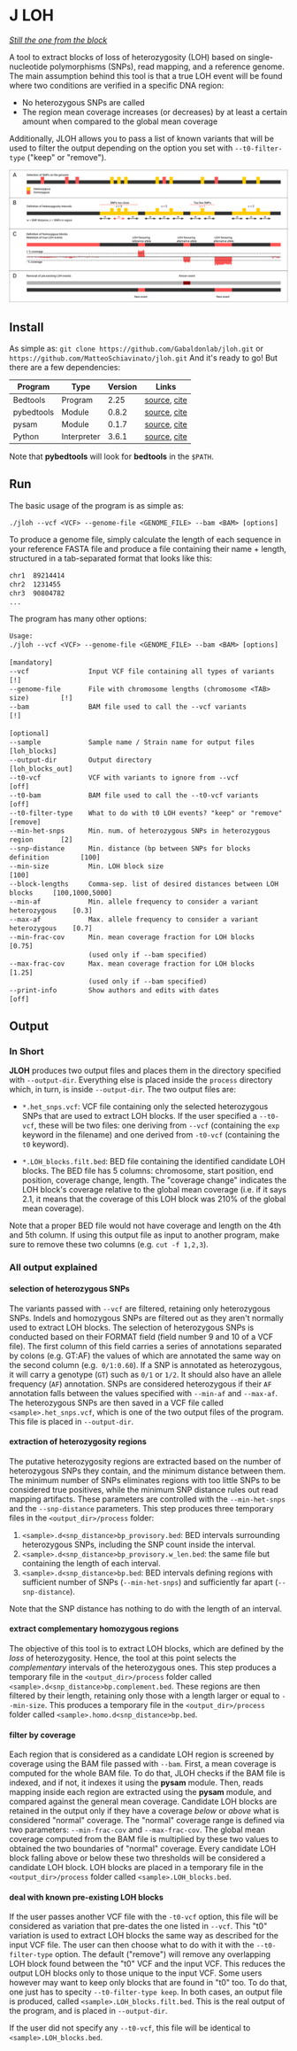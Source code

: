 # J LOH

*[Still the one from the block](https://www.youtube.com/watch?v=dly6p4Fu5TE)*

A tool to extract blocks of loss of heterozygosity (LOH) based on single-nucleotide polymorphisms (SNPs), read mapping, and a reference genome. The main assumption behind this tool is that a true LOH event will be found where two conditions are verified in a specific DNA region:

- No heterozygous SNPs are called
- The region mean coverage increases (or decreases) by at least a certain amount when compared to the global mean coverage

Additionally, JLOH allows you to pass a list of known variants that will be used to filter the output depending on the option you set with `--t0-filter-type` ("keep" or "remove").

![JLOH workflow](images/workflow.png)

## Install

As simple as: `git clone https://github.com/Gabaldonlab/jloh.git` or `https://github.com/MatteoSchiavinato/jloh.git`
And it's ready to go! But there are a few dependencies:

| Program     | Type        | Version | Links      |
|-------------|-------------|---------|------------|
| Bedtools    | Program     | 2.25    | [source](https://bedtools.readthedocs.io/en/latest/), [cite](https://doi.org/10.1093/bioinformatics/btq033) |
| pybedtools  | Module      | 0.8.2   | [source](https://daler.github.io/pybedtools/main.html), [cite](https://doi.org/10.1093/bioinformatics/btr539) |
| pysam       | Module      | 0.1.7   | [source](https://pypi.org/project/pysam/), [cite](https://github.com/pysam-developers/pysam) |
| Python      | Interpreter | 3.6.1   | [source](https://www.python.org/downloads/release/python-397/), [cite](http://citebay.com/how-to-cite/python/) |

Note that **pybedtools** will look for **bedtools** in the `$PATH`.

## Run

The basic usage of the program is as simple as:

```
./jloh --vcf <VCF> --genome-file <GENOME_FILE> --bam <BAM> [options]
```

To produce a genome file, simply calculate the length of each sequence in your reference FASTA file and produce a file containing their name + length, structured in a tab-separated format that looks like this:

```
chr1  89214414
chr2  1231455
chr3  90804782
...
```

The program has many other options:

```
Usage:
./jloh --vcf <VCF> --genome-file <GENOME_FILE> --bam <BAM> [options]

[mandatory]
--vcf               Input VCF file containing all types of variants             [!]
--genome-file       File with chromosome lengths (chromosome <TAB> size)        [!]
--bam               BAM file used to call the --vcf variants                    [!]

[optional]
--sample            Sample name / Strain name for output files                  [loh_blocks]
--output-dir        Output directory                                            [loh_blocks_out]
--t0-vcf            VCF with variants to ignore from --vcf                      [off]
--t0-bam            BAM file used to call the --t0-vcf variants                 [off]
--t0-filter-type    What to do with t0 LOH events? "keep" or "remove"           [remove]
--min-het-snps      Min. num. of heterozygous SNPs in heterozygous region       [2]
--snp-distance      Min. distance (bp between SNPs for blocks definition        [100]
--min-size          Min. LOH block size                                         [100]
--block-lengths     Comma-sep. list of desired distances between LOH blocks     [100,1000,5000]
--min-af            Min. allele frequency to consider a variant heterozygous    [0.3]
--max-af            Max. allele frequency to consider a variant heterozygous    [0.7]
--min-frac-cov      Min. mean coverage fraction for LOH blocks                  [0.75]
                    (used only if --bam specified)
--max-frac-cov      Max. mean coverage fraction for LOH blocks                  [1.25]
                    (used only if --bam specified)
--print-info        Show authors and edits with dates                           [off]
```

## Output

### In Short

**JLOH** produces two output files and places them in the directory specified with `--output-dir`. Everything else is placed inside the `process` directory which, in turn, is inside `--output-dir`. The two output files are:

- `*.het_snps.vcf`: VCF file containing only the selected heterozygous SNPs that are used to extract LOH blocks. If the user specified a `--t0-vcf`, these will be two files: one deriving from `--vcf` (containing the `exp` keyword in the filename) and one derived from `-t0-vcf` (containing the `t0` keyword).

- `*.LOH_blocks.filt.bed`: BED file containing the identified candidate LOH blocks. The BED file has 5 columns: chromosome, start position, end position, coverage change, length. The "coverage change" indicates the LOH block's coverage relative to the global mean coverage (i.e. if it says 2.1, it means that the coverage of this LOH block was 210% of the global mean coverage).

Note that a proper BED file would not have coverage and length on the 4th and 5th column. If using this output file as input to another program, make sure to remove these two columns (e.g. `cut -f 1,2,3`).

### All output explained

#### selection of heterozygous SNPs

The variants passed with `--vcf` are filtered, retaining only heterozygous SNPs. Indels and homozygous SNPs are filtered out as they aren't normally used to extract LOH blocks. The selection of heterozygous SNPs is conducted based on their FORMAT field (field number 9 and 10 of a VCF file). The first column of this field carries a series of annotations separated by colons (e.g. GT:AF) the values of which are annotated the same way on the second column (e.g.` 0/1:0.60`). If a SNP is annotated as heterozygous, it will carry a genotype (`GT`) such as `0/1` or `1/2`. It should also have an allele frequency (`AF`) annotation. SNPs are considered heterozygous if their `AF` annotation falls between the values specified with `--min-af` and `--max-af`. The heterozygous SNPs are then saved in a VCF file called `<sample>.het_snps.vcf`, which is one of the two output files of the program. This file is placed in `--output-dir`.

#### extraction of heterozygosity regions

The putative heterozygosity regions are extracted based on the number of heterozygous SNPs they contain, and the minimum distance between them. The minimum number of SNPs eliminates regions with too little SNPs to be considered true positives, while the minimum SNP distance rules out read mapping artifacts. These parameters are controlled with the `--min-het-snps` and the `--snp-distance` parameters. This step produces three temporary files in the `<output_dir>/process` folder:

1) `<sample>.d<snp_distance>bp_provisory.bed`: BED intervals surrounding heterozygous SNPs, including the SNP count inside the interval.
2) `<sample>.d<snp_distance>bp_provisory.w_len.bed`: the same file but containing the length of each interval.
3) `<sample>.d<snp_distance>bp.bed`: BED intervals defining regions with sufficient number of SNPs (`--min-het-snps`) and sufficiently far apart (`--snp-distance`).

Note that the SNP distance has nothing to do with the length of an interval.

#### extract complementary homozygous regions

The objective of this tool is to extract LOH blocks, which are defined by the *loss* of  heterozygosity. Hence, the tool at this point selects the *complementary* intervals of the heterozygous ones. This step produces a temporary file in the `<output_dir>/process` folder called `<sample>.d<snp_distance>bp.complement.bed`. These regions are then filtered by their length, retaining only those with a length larger or equal to `--min-size`. This produces a temporary file in the `<output_dir>/process` folder called `<sample>.homo.d<snp_distance>bp.bed`.

#### filter by coverage

Each region that is considered as a candidate LOH region is screened by coverage using the BAM file passed with `--bam`. First, a mean coverage is computed for the whole BAM file. To do that, JLOH checks if the BAM file is indexed, and if not, it indexes it using the **pysam** module. Then, reads mapping inside each region are extracted using the **pysam** module, and compared against the general mean coverage. Candidate LOH blocks are retained in the output only if they have a coverage *below* or *above* what is considered "normal" coverage. The "normal" coverage range is defined via two parameters: `--min-frac-cov` and `--max-frac-cov`. The global mean coverage computed from the BAM file is multiplied by these two values to obtained the two boundaries of "normal" coverage. Every candidate LOH block falling above or below these two thresholds will be considered a candidate LOH block. LOH blocks are placed in a temporary file in the `<output_dir>/process` folder  called `<sample>.LOH_blocks.bed`.

#### deal with known pre-existing LOH blocks

If the user passes another VCF file with the `-t0-vcf` option, this file will be considered as variation that pre-dates the one listed in `--vcf`. This "t0" variation is used to extract LOH blocks the same way as described for the input VCF file. The user can then choose what to do with it with the `--t0-filter-type` option. The default ("remove") will remove any overlapping LOH block found between the "t0" VCF and the input VCF. This reduces the output LOH blocks only to those unique to the input VCF. Some users however may want to keep only blocks that are found in "t0" too. To do that, one just has to specity `--t0-filter-type keep`. In both cases, an output file is produced, called `<sample>.LOH_blocks.filt.bed`. This is the real output of the program, and is placed in `--output-dir`.

If the user did not specify any `--t0-vcf`, this file will be identical to `<sample>.LOH_blocks.bed`.
